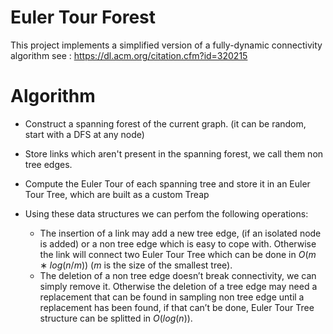 # Euler Tour Forest


This project implements a simplified version of a fully-dynamic connectivity algorithm see :
https://dl.acm.org/citation.cfm?id=320215

# Algorithm

- Construct a spanning forest of the current graph. (it can be random, start with a DFS at any node)
- Store links which aren't present in the spanning forest, we call them non tree edges.
- Compute the Euler Tour of each spanning tree and store it in an Euler Tour Tree, which are built as a custom Treap
- Using these data structures we can perfom the following operations:

    - The insertion of a link may add a new tree edge, (if an isolated node is added) or a non tree edge which is easy to cope with. Otherwise the link will connect two Euler Tour Tree which can be done in $O(m∗log(n/m))$ ($m$ is the size of the smallest tree).
    - The deletion of a non tree edge doesn’t break connectivity, we can simply remove it. Otherwise the deletion of a tree edge may need a replacement that can be found in sampling non tree edge until a replacement has been found, if that can’t be done, Euler Tour Tree structure can be splitted in $O(log(n))$.

